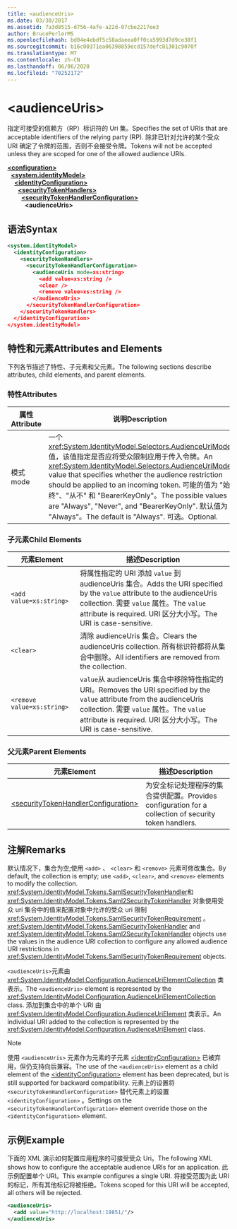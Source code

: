 ```yaml
---
title: <audienceUris>
ms.date: 03/30/2017
ms.assetid: 7a3d8515-d756-4afe-a22d-07cbe2217ee3
author: BrucePerlerMS
ms.openlocfilehash: bd04e4ebdf5c58adaeea0ff0ca5993d7d9ce38f1
ms.sourcegitcommit: b16c00371ea06398859ecd157defc81301c9070f
ms.translationtype: MT
ms.contentlocale: zh-CN
ms.lasthandoff: 06/06/2020
ms.locfileid: "70252172"
---
```

# \<audienceUris>
<span data-ttu-id="ee25e-101">指定可接受的信赖方（RP）标识符的 Uri 集。</span><span class="sxs-lookup"><span data-stu-id="ee25e-101">Specifies the set of URIs that are acceptable identifiers of the relying party (RP).</span></span> <span data-ttu-id="ee25e-102">除非已针对允许的某个受众 URI 确定了令牌的范围，否则不会接受令牌。</span><span class="sxs-lookup"><span data-stu-id="ee25e-102">Tokens will not be accepted unless they are scoped for one of the allowed audience URIs.</span></span>  
  
[**\<configuration>**](../configuration-element.md)\
&nbsp;&nbsp;[**\<system.identityModel>**](system-identitymodel.md)\
&nbsp;&nbsp;&nbsp;&nbsp;[**\<identityConfiguration>**](identityconfiguration.md)\
&nbsp;&nbsp;&nbsp;&nbsp;&nbsp;&nbsp;[**\<securityTokenHandlers>**](securitytokenhandlers.md)\
&nbsp;&nbsp;&nbsp;&nbsp;&nbsp;&nbsp;&nbsp;&nbsp;[**\<securityTokenHandlerConfiguration>**](securitytokenhandlerconfiguration.md)\
&nbsp;&nbsp;&nbsp;&nbsp;&nbsp;&nbsp;&nbsp;&nbsp;&nbsp;&nbsp;**\<audienceUris>**  
  
## <a name="syntax"></a><span data-ttu-id="ee25e-103">语法</span><span class="sxs-lookup"><span data-stu-id="ee25e-103">Syntax</span></span>  
  
```xml  
<system.identityModel>  
  <identityConfiguration>  
    <securityTokenHandlers>  
      <securityTokenHandlerConfiguration>  
        <audienceUris mode=xs:string>  
          <add value=xs:string />  
          <clear />  
          <remove value=xs:string />  
        </audienceUris>  
      </securityTokenHandlerConfiguration>  
    </securityTokenHandlers>  
  </identityConfiguration>  
</system.identityModel>  
```  
  
## <a name="attributes-and-elements"></a><span data-ttu-id="ee25e-104">特性和元素</span><span class="sxs-lookup"><span data-stu-id="ee25e-104">Attributes and Elements</span></span>  
 <span data-ttu-id="ee25e-105">下列各节描述了特性、子元素和父元素。</span><span class="sxs-lookup"><span data-stu-id="ee25e-105">The following sections describe attributes, child elements, and parent elements.</span></span>  
  
### <a name="attributes"></a><span data-ttu-id="ee25e-106">特性</span><span class="sxs-lookup"><span data-stu-id="ee25e-106">Attributes</span></span>  
  
|<span data-ttu-id="ee25e-107">属性</span><span class="sxs-lookup"><span data-stu-id="ee25e-107">Attribute</span></span>|<span data-ttu-id="ee25e-108">说明</span><span class="sxs-lookup"><span data-stu-id="ee25e-108">Description</span></span>|  
|---------------|-----------------|  
|<span data-ttu-id="ee25e-109">模式</span><span class="sxs-lookup"><span data-stu-id="ee25e-109">mode</span></span>|<span data-ttu-id="ee25e-110">一个 <xref:System.IdentityModel.Selectors.AudienceUriMode> 值，该值指定是否应将受众限制应用于传入令牌。</span><span class="sxs-lookup"><span data-stu-id="ee25e-110">An <xref:System.IdentityModel.Selectors.AudienceUriMode> value that specifies whether the audience restriction should be applied to an incoming token.</span></span> <span data-ttu-id="ee25e-111">可能的值为 "始终"、"从不" 和 "BearerKeyOnly"。</span><span class="sxs-lookup"><span data-stu-id="ee25e-111">The possible values are "Always", "Never", and "BearerKeyOnly".</span></span> <span data-ttu-id="ee25e-112">默认值为 "Always"。</span><span class="sxs-lookup"><span data-stu-id="ee25e-112">The default is "Always".</span></span> <span data-ttu-id="ee25e-113">可选。</span><span class="sxs-lookup"><span data-stu-id="ee25e-113">Optional.</span></span>|  
  
### <a name="child-elements"></a><span data-ttu-id="ee25e-114">子元素</span><span class="sxs-lookup"><span data-stu-id="ee25e-114">Child Elements</span></span>  
  
|<span data-ttu-id="ee25e-115">元素</span><span class="sxs-lookup"><span data-stu-id="ee25e-115">Element</span></span>|<span data-ttu-id="ee25e-116">描述</span><span class="sxs-lookup"><span data-stu-id="ee25e-116">Description</span></span>|  
|-------------|-----------------|  
|`<add value=xs:string>`|<span data-ttu-id="ee25e-117">将属性指定的 URI 添加 `value` 到 audienceUris 集合。</span><span class="sxs-lookup"><span data-stu-id="ee25e-117">Adds the URI specified by the `value` attribute to the audienceUris collection.</span></span> <span data-ttu-id="ee25e-118">需要 `value` 属性。</span><span class="sxs-lookup"><span data-stu-id="ee25e-118">The `value` attribute is required.</span></span> <span data-ttu-id="ee25e-119">URI 区分大小写。</span><span class="sxs-lookup"><span data-stu-id="ee25e-119">The URI is case-sensitive.</span></span>|  
|`<clear>`|<span data-ttu-id="ee25e-120">清除 audienceUris 集合。</span><span class="sxs-lookup"><span data-stu-id="ee25e-120">Clears the audienceUris collection.</span></span> <span data-ttu-id="ee25e-121">所有标识符都将从集合中删除。</span><span class="sxs-lookup"><span data-stu-id="ee25e-121">All identifiers are removed from the collection.</span></span>|  
|`<remove value=xs:string>`|<span data-ttu-id="ee25e-122">`value`从 audienceUris 集合中移除特性指定的 URI。</span><span class="sxs-lookup"><span data-stu-id="ee25e-122">Removes the URI specified by the `value` attribute from the audienceUris collection.</span></span> <span data-ttu-id="ee25e-123">需要 `value` 属性。</span><span class="sxs-lookup"><span data-stu-id="ee25e-123">The `value` attribute is required.</span></span> <span data-ttu-id="ee25e-124">URI 区分大小写。</span><span class="sxs-lookup"><span data-stu-id="ee25e-124">The URI is case-sensitive.</span></span>|  
  
### <a name="parent-elements"></a><span data-ttu-id="ee25e-125">父元素</span><span class="sxs-lookup"><span data-stu-id="ee25e-125">Parent Elements</span></span>  
  
|<span data-ttu-id="ee25e-126">元素</span><span class="sxs-lookup"><span data-stu-id="ee25e-126">Element</span></span>|<span data-ttu-id="ee25e-127">描述</span><span class="sxs-lookup"><span data-stu-id="ee25e-127">Description</span></span>|  
|-------------|-----------------|  
|[\<securityTokenHandlerConfiguration>](securitytokenhandlerconfiguration.md)|<span data-ttu-id="ee25e-128">为安全标记处理程序的集合提供配置。</span><span class="sxs-lookup"><span data-stu-id="ee25e-128">Provides configuration for a collection of security token handlers.</span></span>|  
  
## <a name="remarks"></a><span data-ttu-id="ee25e-129">注解</span><span class="sxs-lookup"><span data-stu-id="ee25e-129">Remarks</span></span>  
 <span data-ttu-id="ee25e-130">默认情况下，集合为空;使用 `<add>` 、 `<clear>` 和 `<remove>` 元素可修改集合。</span><span class="sxs-lookup"><span data-stu-id="ee25e-130">By default, the collection is empty; use `<add>`, `<clear>`, and `<remove>` elements to modify the collection.</span></span> <span data-ttu-id="ee25e-131"><xref:System.IdentityModel.Tokens.SamlSecurityTokenHandler>和 <xref:System.IdentityModel.Tokens.Saml2SecurityTokenHandler> 对象使用受众 uri 集合中的值来配置对象中允许的受众 uri 限制 <xref:System.IdentityModel.Tokens.SamlSecurityTokenRequirement> 。</span><span class="sxs-lookup"><span data-stu-id="ee25e-131"><xref:System.IdentityModel.Tokens.SamlSecurityTokenHandler> and <xref:System.IdentityModel.Tokens.Saml2SecurityTokenHandler> objects use the values in the audience URI collection to configure any allowed audience URI restrictions in <xref:System.IdentityModel.Tokens.SamlSecurityTokenRequirement> objects.</span></span>  
  
 <span data-ttu-id="ee25e-132">`<audienceUris>`元素由 <xref:System.IdentityModel.Configuration.AudienceUriElementCollection> 类表示。</span><span class="sxs-lookup"><span data-stu-id="ee25e-132">The `<audienceUris>` element is represented by the <xref:System.IdentityModel.Configuration.AudienceUriElementCollection> class.</span></span> <span data-ttu-id="ee25e-133">添加到集合中的单个 URI 由 <xref:System.IdentityModel.Configuration.AudienceUriElement> 类表示。</span><span class="sxs-lookup"><span data-stu-id="ee25e-133">An individual URI added to the collection is represented by the <xref:System.IdentityModel.Configuration.AudienceUriElement> class.</span></span>  
  
> [!NOTE]
> <span data-ttu-id="ee25e-134">使用 `<audienceUris>` 元素作为元素的子元素 [\<identityConfiguration>](identityconfiguration.md) 已被弃用，但仍支持向后兼容。</span><span class="sxs-lookup"><span data-stu-id="ee25e-134">The use of the `<audienceUris>` element as a child element of the [\<identityConfiguration>](identityconfiguration.md) element has been deprecated, but is still supported for backward compatibility.</span></span> <span data-ttu-id="ee25e-135">元素上的设置将 `<securityTokenHandlerConfiguration>` 替代元素上的设置 `<identityConfiguration>` 。</span><span class="sxs-lookup"><span data-stu-id="ee25e-135">Settings on the `<securityTokenHandlerConfiguration>` element override those on the `<identityConfiguration>` element.</span></span>  
  
## <a name="example"></a><span data-ttu-id="ee25e-136">示例</span><span class="sxs-lookup"><span data-stu-id="ee25e-136">Example</span></span>  
 <span data-ttu-id="ee25e-137">下面的 XML 演示如何配置应用程序的可接受受众 Uri。</span><span class="sxs-lookup"><span data-stu-id="ee25e-137">The following XML shows how to configure the acceptable audience URIs for an application.</span></span> <span data-ttu-id="ee25e-138">此示例配置单个 URI。</span><span class="sxs-lookup"><span data-stu-id="ee25e-138">This example configures a single URI.</span></span> <span data-ttu-id="ee25e-139">将接受范围为此 URI 的标记，所有其他标记将被拒绝。</span><span class="sxs-lookup"><span data-stu-id="ee25e-139">Tokens scoped for this URI will be accepted, all others will be rejected.</span></span>  
  
```xml  
<audienceUris>  
  <add value="http://localhost:19851/"/>  
</audienceUris>  
```
